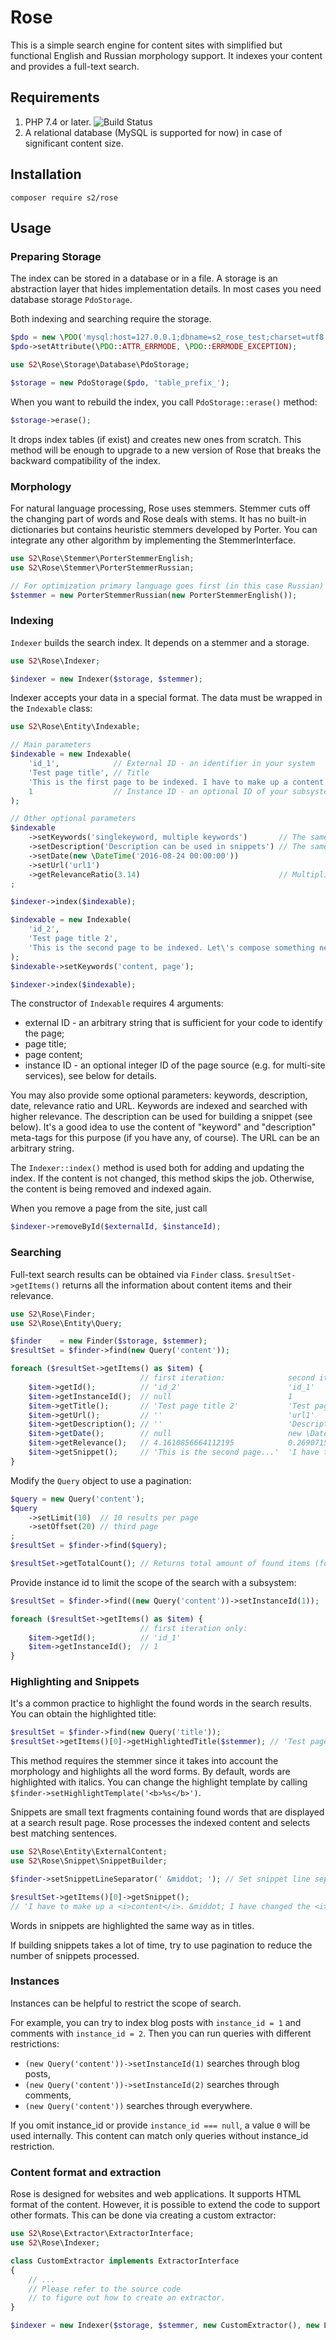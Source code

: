 # Rose
This is a simple search engine for content sites with simplified but functional English and Russian morphology support.
It indexes your content and provides a full-text search.

## Requirements

1. PHP 7.4 or later. ![Build Status](https://github.com/parpalak/rose/actions/workflows/test.yml/badge.svg?branch=master)
2. A relational database (MySQL is supported for now) in case of significant content size.

## Installation

```
composer require s2/rose
```

## Usage
### Preparing Storage
The index can be stored in a database or in a file. A storage is an abstraction layer that hides implementation details.
In most cases you need database storage `PdoStorage`.

Both indexing and searching require the storage.

```php
$pdo = new \PDO('mysql:host=127.0.0.1;dbname=s2_rose_test;charset=utf8', 'username', 'passwd');
$pdo->setAttribute(\PDO::ATTR_ERRMODE, \PDO::ERRMODE_EXCEPTION);

use S2\Rose\Storage\Database\PdoStorage;

$storage = new PdoStorage($pdo, 'table_prefix_');
```

When you want to rebuild the index, you call `PdoStorage::erase()` method:
```php
$storage->erase();
```

It drops index tables (if exist) and creates new ones from scratch. This method will be enough to upgrade to a new version of Rose that breaks the backward compatibility of the index.

### Morphology

For natural language processing, Rose uses stemmers.
Stemmer cuts off the changing part of words and Rose deals with stems.
It has no built-in dictionaries but contains heuristic stemmers developed by Porter.
You can integrate any other algorithm by implementing the StemmerInterface.

```php
use S2\Rose\Stemmer\PorterStemmerEnglish;
use S2\Rose\Stemmer\PorterStemmerRussian;

// For optimization primary language goes first (in this case Russian)
$stemmer = new PorterStemmerRussian(new PorterStemmerEnglish());
```

### Indexing

`Indexer` builds the search index. It depends on a stemmer and a storage.

```php
use S2\Rose\Indexer;

$indexer = new Indexer($storage, $stemmer);
```

Indexer accepts your data in a special format. The data must be wrapped in the `Indexable` class:

```php
use S2\Rose\Entity\Indexable;

// Main parameters
$indexable = new Indexable(
	'id_1',            // External ID - an identifier in your system 
	'Test page title', // Title 
	'This is the first page to be indexed. I have to make up a content.',
	1                  // Instance ID - an optional ID of your subsystem 
);

// Other optional parameters
$indexable
	->setKeywords('singlekeyword, multiple keywords')       // The same as Meta Keywords
	->setDescription('Description can be used in snippets') // The same as Meta Description
	->setDate(new \DateTime('2016-08-24 00:00:00'))
	->setUrl('url1')
	->getRelevanceRatio(3.14)                               // Multiplier for important pages 
;

$indexer->index($indexable);

$indexable = new Indexable(
	'id_2',
	'Test page title 2',
	'This is the second page to be indexed. Let\'s compose something new.'
);
$indexable->setKeywords('content, page');

$indexer->index($indexable);
```

The constructor of `Indexable` requires 4 arguments:
- external ID - an arbitrary string that is sufficient for your code to identify the page;
- page title;
- page content;
- instance ID - an optional integer ID of the page source (e.g. for multi-site services), see below for details.

You may also provide some optional parameters: keywords, description, date, relevance ratio and URL. Keywords are indexed and searched with higher relevance. The description can be used for building a snippet (see below). It's a good idea to use the content of "keyword" and "description" meta-tags for this purpose (if you have any, of course). The URL can be an arbitrary string.

The `Indexer::index()` method is used both for adding and updating the index. If the content is not changed, this method skips the job. Otherwise, the content is being removed and indexed again.

When you remove a page from the site, just call

```php
$indexer->removeById($externalId, $instanceId);
```

### Searching

Full-text search results can be obtained via `Finder` class.
`$resultSet->getItems()` returns all the information about content items and their relevance.

```php
use S2\Rose\Finder;
use S2\Rose\Entity\Query;

$finder    = new Finder($storage, $stemmer);
$resultSet = $finder->find(new Query('content'));

foreach ($resultSet->getItems() as $item) {
	                         // first iteration:              second iteration:
	$item->getId();          // 'id_2'                        'id_1'
	$item->getInstanceId();  // null                          1
	$item->getTitle();       // 'Test page title 2'           'Test page title'
	$item->getUrl();         // ''                            'url1'
	$item->getDescription(); // ''                            'Description can be used in snippets'
	$item->getDate();        // null                          new \DateTime('2016-08-24 00:00:00')
	$item->getRelevance();   // 4.1610856664112195            0.26907154598642522
	$item->getSnippet();     // 'This is the second page...'  'I have to make up a <i>content</i>.'
}
```

Modify the `Query` object to use a pagination:
```php
$query = new Query('content');
$query
	->setLimit(10)  // 10 results per page
	->setOffset(20) // third page
;
$resultSet = $finder->find($query);

$resultSet->getTotalCount(); // Returns total amount of found items (for pagination links)
```

Provide instance id to limit the scope of the search with a subsystem:
```php
$resultSet = $finder->find((new Query('content'))->setInstanceId(1));

foreach ($resultSet->getItems() as $item) {
	                         // first iteration only:
	$item->getId();          // 'id_1'
	$item->getInstanceId();  // 1
}
```

### Highlighting and Snippets

It's a common practice to highlight the found words in the search results. You can obtain the highlighted title:

```php
$resultSet = $finder->find(new Query('title'));
$resultSet->getItems()[0]->getHighlightedTitle($stemmer); // 'Test page <i>title</i>'
```

This method requires the stemmer since it takes into account the morphology and highlights all the word forms. By default, words are highlighted with italics. You can change the highlight template by calling `$finder->setHighlightTemplate('<b>%s</b>')`.

Snippets are small text fragments containing found words that are displayed at a search result page. Rose processes the indexed content and selects best matching sentences.

```php
use S2\Rose\Entity\ExternalContent;
use S2\Rose\Snippet\SnippetBuilder;

$finder->setSnippetLineSeparator(' &middot; '); // Set snippet line separator. Default is '... '.

$resultSet->getItems()[0]->getSnippet();
// 'I have to make up a <i>content</i>. &middot; I have changed the <i>content</i>.'
```

Words in snippets are highlighted the same way as in titles.

If building snippets takes a lot of time, try to use pagination to reduce the number of snippets processed. 

### Instances

Instances can be helpful to restrict the scope of search.

For example, you can try to index blog posts with `instance_id = 1` and comments with `instance_id = 2`. Then you can run queries with different restrictions:
- `(new Query('content'))->setInstanceId(1)` searches through blog posts,
- `(new Query('content'))->setInstanceId(2)` searches through comments,
- `(new Query('content'))` searches through everywhere.

If you omit instance_id or provide `instance_id === null`, a value `0` will be used internally. This content can match only queries without instance_id restriction.

### Content format and extraction

Rose is designed for websites and web applications. It supports HTML format of the content. However, it is possible to extend the code to support other formats. This can be done via creating a custom extractor:

```php
use S2\Rose\Extractor\ExtractorInterface;
use S2\Rose\Indexer;

class CustomExtractor implements ExtractorInterface
{
    // ...
    // Please refer to the source code
    // to figure out how to create an extractor. 
} 

$indexer = new Indexer($storage, $stemmer, new CustomExtractor(), new Logger());
```
